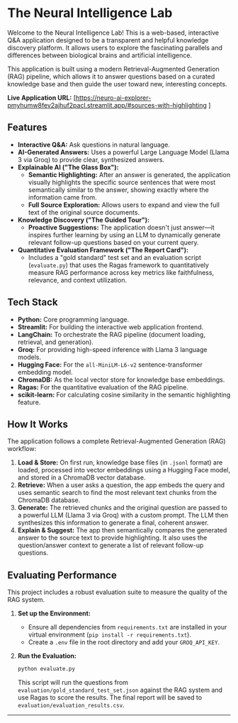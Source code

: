 # The Neural Intelligence Lab

Welcome to the Neural Intelligence Lab! This is a web-based, interactive Q&A application designed to be a transparent and helpful knowledge discovery platform. It allows users to explore the fascinating parallels and differences between biological brains and artificial intelligence.

This application is built using a modern Retrieval-Augmented Generation (RAG) pipeline, which allows it to answer questions based on a curated knowledge base and then guide the user toward new, interesting concepts.

**Live Application URL:** [https://neuro-ai-explorer-pmyhumw8fev2ajhuf2pacl.streamlit.app/#sources-with-highlighting ] 

## Features

-   **Interactive Q&A:** Ask questions in natural language.
-   **AI-Generated Answers:** Uses a powerful Large Language Model (Llama 3 via Groq) to provide clear, synthesized answers.
-   **Explainable AI ("The Glass Box"):**
    -   **Semantic Highlighting:** After an answer is generated, the application visually highlights the specific source sentences that were most semantically similar to the answer, showing exactly where the information came from.
    -   **Full Source Exploration:** Allows users to expand and view the full text of the original source documents.
-   **Knowledge Discovery ("The Guided Tour"):**
    -   **Proactive Suggestions:** The application doesn't just answer—it inspires further learning by using an LLM to dynamically generate relevant follow-up questions based on your current query.
-   **Quantitative Evaluation Framework ("The Report Card"):**
    -   Includes a "gold standard" test set and an evaluation script (`evaluate.py`) that uses the Ragas framework to quantitatively measure RAG performance across key metrics like faithfulness, relevance, and context utilization.

## Tech Stack

-   **Python:** Core programming language.
-   **Streamlit:** For building the interactive web application frontend.
-   **LangChain:** To orchestrate the RAG pipeline (document loading, retrieval, and generation).
-   **Groq:** For providing high-speed inference with Llama 3 language models.
-   **Hugging Face:** For the `all-MiniLM-L6-v2` sentence-transformer embedding model.
-   **ChromaDB:** As the local vector store for knowledge base embeddings.
-   **Ragas:** For the quantitative evaluation of the RAG pipeline.
-   **scikit-learn:** For calculating cosine similarity in the semantic highlighting feature.

## How It Works

The application follows a complete Retrieval-Augmented Generation (RAG) workflow:

1.  **Load & Store:** On first run, knowledge base files (in `.jsonl` format) are loaded, processed into vector embeddings using a Hugging Face model, and stored in a ChromaDB vector database.
2.  **Retrieve:** When a user asks a question, the app embeds the query and uses semantic search to find the most relevant text chunks from the ChromaDB database.
3.  **Generate:** The retrieved chunks and the original question are passed to a powerful LLM (Llama 3 via Groq) with a custom prompt. The LLM then synthesizes this information to generate a final, coherent answer.
4.  **Explain & Suggest:** The app then semantically compares the generated answer to the source text to provide highlighting. It also uses the question/answer context to generate a list of relevant follow-up questions.

## Evaluating Performance

This project includes a robust evaluation suite to measure the quality of the RAG system.

1.  **Set up the Environment:**
    -   Ensure all dependencies from `requirements.txt` are installed in your virtual environment (`pip install -r requirements.txt`).
    -   Create a `.env` file in the root directory and add your `GROQ_API_KEY`.

2.  **Run the Evaluation:**
    ```bash
    python evaluate.py
    ```
    This script will run the questions from `evaluation/gold_standard_test_set.json` against the RAG system and use Ragas to score the results. The final report will be saved to `evaluation/evaluation_results.csv`.

---
